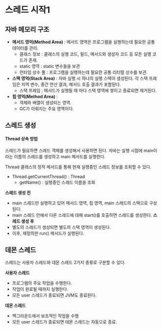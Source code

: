 스레드 시작1
==

## 자바 메모리 구조
- **메서드 영억(Method Area)** : 메서드 영역은 프로그램을 실행하는데 필요한 공통 데이터를 관리.
  - 클래스 정보 : 클래스의 실행 코드, 필드, 메서드와 생성자 코드 등 모든 실행 코드가 존재.
  - static 영역 : static 변수들을 보관
  - 런타임 상수 풀 : 프로그램을 실행하는데 필요한 공통 리터럴 상수를 보관.
- **스택 영억(Stack Area)** : 자바 실행 시 하나의 실행 스택이 생성된다. 각 스택 프레임은 지역 변수, 중간 연산 결과, 메서드 호출 결과가 포함된다.
  - 스택 프레임 : 메서드가 실행될 때 마다 스택 영역에 쌓이고 종료되면 제거된다.
- **힙 영억(Method Area)** :
  - 객체와 배열이 생성되는 영역.
  - GC가 이뤄지는 주요 영역이다.

## 스레드 생성

#### Thread 상속 방법
스레드가 필요하면 스레드 객체를 생성해서 사용하면 된다.
자바는 실행 시점에 main이라는 이름의 스레드를 생성하고 main 메서드를 실행한다.

Thread 클래스의 정적 메서드를 통해 현재 실행중인 스레드 정보를 조회할 수 있다.
- Thread.getCurrentThread() : Thread
  - getName() : 실행중인 스레드 이름을 조회

**스레드 생성 전**
- main 스레드만 실행하고 있어 메서드 영역, 힙 영역, main 스레드의 스택으로 구성된다.
- main 스레드 안에서 다른 스레드에 대해 start()를 호출하면 스레드를 생성한다.
**스레드 생성 후**
- 별도의 스레드가 생성되면 별도의 스택 영역이 생성된다.
- 이후, 재정의한 run() 메서드가 실행된다.


## 데몬 스레드
스레드는 사용자 스레드와 데몬 스레드 2가지 종류로 구분할 수 있다.

**사용자 스레드**
- 프로그램의 주요 작업을 수행한다.
- 작업이 완료될 때까지 실행한다.
- 모든 user 스레드가 종료되면 JVM도 종료된다.

**데몬 스레드**
- 백그라운드에서 보조적인 작업을 수행
- 모든 user 스레드가 종료되면 데몬 스레드는 자동으로 종료.

